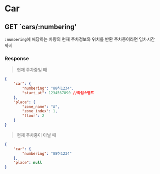 # Car

## GET `cars/:numbering'

`:numbering`에 해당하는 차량의 현재 주차정보와 위치를 반환
주차중이라면 입차시간 까지

### Response

> 현재 주차중일 때

```json
{
    "car": {
        "numbering": "88허1234",
        "start_at": 1234567890 //타임스탬프
    },
    "place": {
        "zone_name": "A",
        "zone_index": 1,
        "floor": 2
    }
}
```

> 현재 주차중이 아닐 때

```json
{
    "car": {
        "numbering": "88허1234"
    },
    "place": null
}
```
